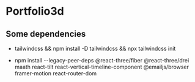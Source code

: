 # Portfolio3d

## Some dependencies
* tailwindcss && npm install -D tailwindcss && npx tailwindcss init

* npm install --legacy-peer-deps @react-three/fiber @react-three/drei maath react-tilt react-vertical-timeline-component @emailjs/browser framer-motion react-router-dom
